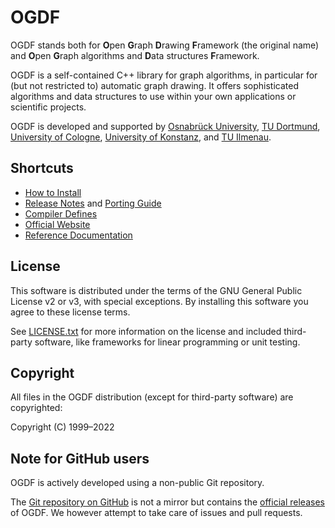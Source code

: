 # OGDF

OGDF stands both for **O**pen **G**raph **D**rawing **F**ramework (the original name)
and **O**pen **G**raph algorithms and **D**ata structures **F**ramework.

OGDF is a self-contained C++ library for graph algorithms,
in particular for (but not restricted to) automatic graph drawing.
It offers sophisticated algorithms and data structures to use
within your own applications or scientific projects.

OGDF is developed and supported by
[Osnabrück University](http://www.inf.uni-osnabrueck.de/theoinf),
[TU Dortmund](http://ls11-www.cs.uni-dortmund.de/),
[University of Cologne](http://www.informatik.uni-koeln.de/ls_juenger/),
[University of Konstanz](https://www.cls.uni-konstanz.de/),
and [TU Ilmenau](http://www.tu-ilmenau.de/dma/).

## Shortcuts

* [How to Install](doc/build.md)
* [Release Notes](doc/relnotes.md) and [Porting Guide](doc/porting.md)
* [Compiler Defines](doc/defines.md)
* [Official Website](http://ogdf.net/)
* [Reference Documentation](http://ogdf.github.io/doc/ogdf/)

## License

This software is distributed under the terms of the GNU
General Public License v2 or v3, with special exceptions.
By installing this software you agree to these license terms.

See [LICENSE.txt](LICENSE.txt) for more information on the license and
included third-party software, like frameworks for
linear programming or unit testing.

## Copyright

All files in the OGDF distribution (except for third-party
software) are copyrighted:

Copyright (C) 1999–2022

## Note for GitHub users

OGDF is actively developed using a non-public Git repository.

The [Git repository on GitHub](https://github.com/ogdf/ogdf) is not a
mirror but contains the [official releases](http://ogdf.net/releases/)
of OGDF.
We however attempt to take care of issues and pull requests.
